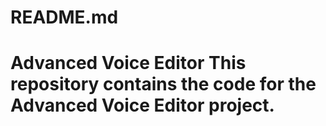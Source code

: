 # README.md
# Advanced Voice Editor  This repository contains the code for the Advanced Voice Editor project.

